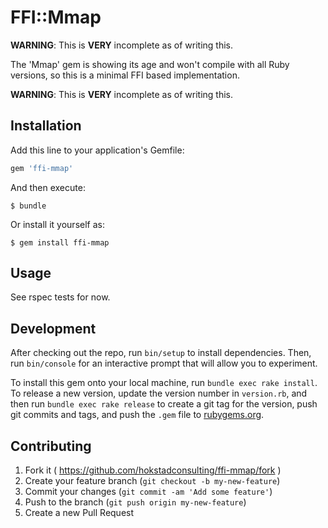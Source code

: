 
# FFI::Mmap

**WARNING**: This is **VERY** incomplete as of writing this. 

The 'Mmap' gem is showing its age and won't compile with all Ruby versions,
so this is a minimal FFI based implementation.

**WARNING**: This is **VERY** incomplete as of writing this. 

## Installation

Add this line to your application's Gemfile:

```ruby
gem 'ffi-mmap'
```

And then execute:

    $ bundle

Or install it yourself as:

    $ gem install ffi-mmap

## Usage

See rspec tests for now.

## Development

After checking out the repo, run `bin/setup` to install dependencies. Then, run `bin/console` for an interactive prompt that will allow you to experiment.

To install this gem onto your local machine, run `bundle exec rake install`. To release a new version, update the version number in `version.rb`, and then run `bundle exec rake release` to create a git tag for the version, push git commits and tags, and push the `.gem` file to [rubygems.org](https://rubygems.org).

## Contributing

1. Fork it ( https://github.com/hokstadconsulting/ffi-mmap/fork )
2. Create your feature branch (`git checkout -b my-new-feature`)
3. Commit your changes (`git commit -am 'Add some feature'`)
4. Push to the branch (`git push origin my-new-feature`)
5. Create a new Pull Request
